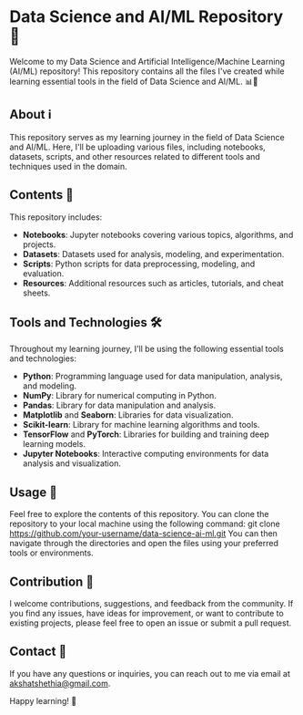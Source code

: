 # Data Science and AI/ML Repository 🚀

Welcome to my Data Science and Artificial Intelligence/Machine Learning (AI/ML) repository! This repository contains all the files I've created while learning essential tools in the field of Data Science and AI/ML. 📊🤖

## About ℹ️

This repository serves as my learning journey in the field of Data Science and AI/ML. Here, I'll be uploading various files, including notebooks, datasets, scripts, and other resources related to different tools and techniques used in the domain.

## Contents 📁

This repository includes:

- **Notebooks**: Jupyter notebooks covering various topics, algorithms, and projects.
- **Datasets**: Datasets used for analysis, modeling, and experimentation.
- **Scripts**: Python scripts for data preprocessing, modeling, and evaluation.
- **Resources**: Additional resources such as articles, tutorials, and cheat sheets.

## Tools and Technologies 🛠️

Throughout my learning journey, I'll be using the following essential tools and technologies:

- **Python**: Programming language used for data manipulation, analysis, and modeling.
- **NumPy**: Library for numerical computing in Python.
- **Pandas**: Library for data manipulation and analysis.
- **Matplotlib** and **Seaborn**: Libraries for data visualization.
- **Scikit-learn**: Library for machine learning algorithms and tools.
- **TensorFlow** and **PyTorch**: Libraries for building and training deep learning models.
- **Jupyter Notebooks**: Interactive computing environments for data analysis and visualization.

## Usage 📝

Feel free to explore the contents of this repository. You can clone the repository to your local machine using the following command:
git clone https://github.com/your-username/data-science-ai-ml.git You can then navigate through the directories and open the files using your preferred tools or environments.

## Contribution 🤝

I welcome contributions, suggestions, and feedback from the community. If you find any issues, have ideas for improvement, or want to contribute to existing projects, please feel free to open an issue or submit a pull request.

## Contact 📧

If you have any questions or inquiries, you can reach out to me via email at [akshatshethia@gmail.com](mailto:akshatshethia@gmail.com).

Happy learning! 🎉

